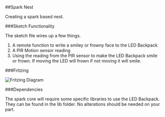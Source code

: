 ##Spark Nest

Creating a spark based nest.

###Sketch Functionality

The sketch file wires up a few things. 

1. A remote function to write a smiley or frowny face to the LED Backpack
2. A PIR Motion sensor reading
3. Using the reading from the PIR sensor to make the LED Backpack smile or frown. If moving the LED will frown if not moving it will smile.


###Fritzing

![Fritzing Diagram](https://raw.githubusercontent.com/mdobson/spark_nest/master/spark_nest.png)

###Dependencies

The spark core will require some specific libraries to use the LED Backpack. They can be found in the lib folder. No alterations should be needed on your part.
